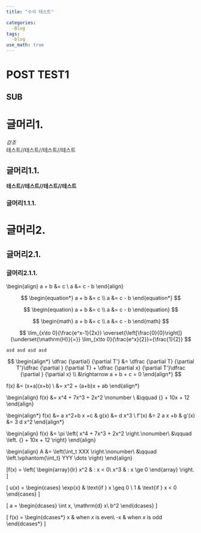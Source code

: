 ```yaml
---
title: "수식 테스트"

categories:
  -Blog
tags:
  -blog
use_math: true
---
```



POST TEST1
=============

SUB
-------------

# 글머리1.

*강조*    
테스트//테스트//테스트//테스트    

## 글머리1.1.

__테스트//테스트//테스트//테스트__

### 글머리1.1.1.

# 글머리2.
## 글머리2.1.
### 글머리2.1.1.


\begin{align}
    a + b &= c \\
    a &= c - b
\end{align}

$$
\begin{equation*}
    a + b &= c \\
    a &= c - b
\end{equation*}
$$

$$
\begin{equation}
    a + b &= c \\
    a &= c - b
\end{equation}
$$

$$
\begin{math}
    a + b &= c \\
    a &= c - b
\end{math}
$$

$$
\lim_{x\to 0}{\frac{e^x-1}{2x}}
\overset{\left[\frac{0}{0}\right]}{\underset{\mathrm{H}}{=}}
\lim_{x\to 0}{\frac{e^x}{2}}={\frac{1}{2}}
$$

```asd asd asd asd```

$$
\begin{align*}
\dfrac {\partial} {\partial T'} &= \dfrac {\partial T} {\partial T'}\dfrac {\partial } {\partial T} + \dfrac {\partial x} {\partial T'}\dfrac {\partial } {\partial x}    \\
&\rightarrow a + b + c = 0
\end{align*}
$$

 f(x) &= (x+a)(x+b) \\
      &= x^2 + (a+b)x + ab
\end{align*}


\begin{align}
 f(x) &= x^4 + 7x^3 + 2x^2 \nonumber \\
      &\qquad {} + 10x + 12
\end{align}

\begin{align*}
 f(x)  &= a x^2+b x +c   &   g(x)  &= d x^3 \\
 f'(x) &= 2 a x +b       &   g'(x) &= 3 d x^2
\end{align*}


\begin{align}
 f(x) &= \pi \left\{ x^4 + 7x^3 + 2x^2 \right.\nonumber\\
 &\qquad \left. {} + 10x + 12 \right\}
\end{align}


\begin{align}
 A &=     \left(\int_t XXX       \right.\nonumber\\
   &\qquad \left.\vphantom{\int_t} YYY \dots \right)
\end{align}


\[f(x) = \left\{
  \begin{array}{lr}
    x^2 & : x < 0\\
    x^3 & : x \ge 0
  \end{array}
\right.
\]


\[
 u(x) = 
  \begin{cases} 
   \exp{x} & \text{if } x \geq 0 \\
   1       & \text{if } x < 0
  \end{cases}
\]


\[
 a =
   \begin{dcases}
     \int x\, \mathrm{d} x\\
     b^2
   \end{dcases}
\]


\[
 f(x) = \begin{dcases*}
        x  & when $x$ is even\\
        -x & when $x$ is odd
        \end{dcases*}
\]